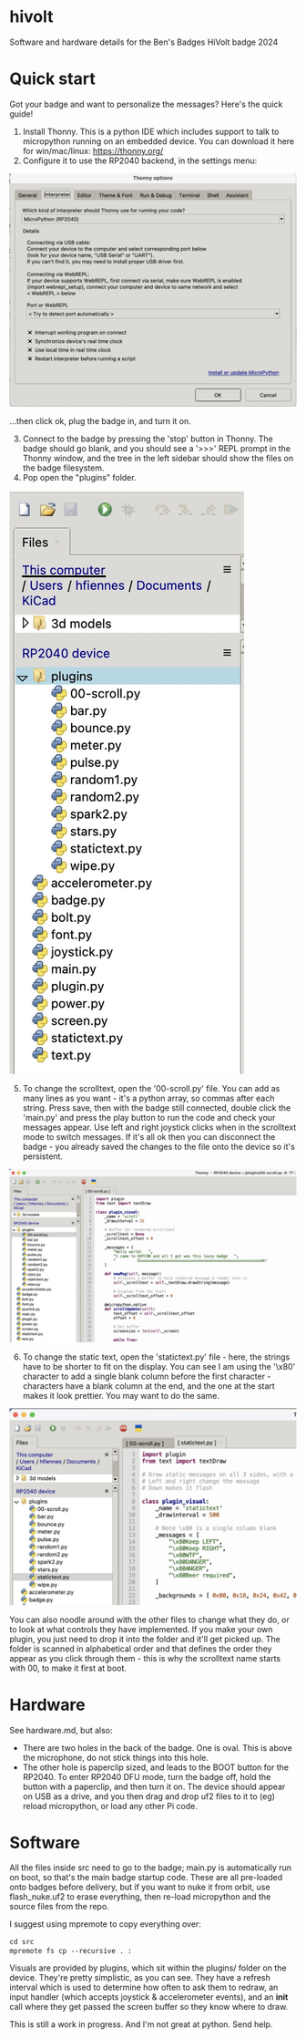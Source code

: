 # hivolt
Software and hardware details for the Ben's Badges HiVolt badge 2024

# Quick start

Got your badge and want to personalize the messages? Here's the quick guide!

1. Install Thonny. This is a python IDE which includes support to talk to micropython running on an embedded device. You can download it here for win/mac/linux: https://thonny.org/
2. Configure it to use the RP2040 backend, in the settings menu:

![thonny setup dialog](docs/thonny-config.jpg)

...then click ok, plug the badge in, and turn it on.

3. Connect to the badge by pressing the 'stop' button in Thonny. The badge should go blank, and you should see a '>>>' REPL prompt in the Thonny window, and the tree in the left sidebar should show the files on the badge filesystem.
4. Pop open the "plugins" folder.

![thonny sidebar showing plugins](docs/thonny-plugins.jpg)

5. To change the scrolltext, open the '00-scroll.py' file. You can add as many lines as you want - it's a python array, so commas after each string. Press save, then with the badge still connected, double click the 'main.py' and press the play button to run the code and check your messages appear. Use left and right joystick clicks when in the scrolltext mode to switch messages. If it's all ok then you can disconnect the badge - you already saved the changes to the file onto the device so it's persistent.

![thonny showing scrolltext file](docs/thonny-scrolltext.jpg)

6. To change the static text, open the 'statictext.py' file - here, the strings have to be shorter to fit on the display. You can see I am using the '\x80' character to add a single blank column before the first character - characters have a blank column at the end, and the one at the start makes it look prettier. You may want to do the same.

![thonny showing statictext file](docs/thonny-statictext.jpg)

You can also noodle around with the other files to change what they do, or to look at what controls they have implemented. If you make your own plugin, you just need to drop it into the folder and it'll get picked up. The folder is scanned in alphabetical order and that defines the order they appear as you click through them - this is why the scrolltext name starts with 00, to make it first at boot.

# Hardware

See hardware.md, but also:

- There are two holes in the back of the badge. One is oval. This is above the microphone, do not stick things into this hole.
- The other hole is paperclip sized, and leads to the BOOT button for the RP2040. To enter RP2040 DFU mode, turn the badge off, hold the button with a paperclip, and then turn it on. The device should appear on USB as a drive, and you then drag and drop uf2 files to it to (eg) reload micropython, or load any other Pi code.

# Software

All the files inside src need to go to the badge; main.py is automatically run on boot, so that's the main badge startup code. These are all pre-loaded onto badges before delivery, but if you want to nuke it from orbit, use flash_nuke.uf2 to erase everything, then re-load micropython and the source files from the repo.

I suggest using mpremote to copy everything over:

```
cd src
mpremote fs cp --recursive . :
```

Visuals are provided by plugins, which sit within the plugins/ folder on the device. They're pretty simplistic, as you can see. They have a refresh interval which is used to determine how often
to ask them to redraw, an input handler (which accepts joystick & accelerometer events), and an __init__ call where they get passed the screen buffer so they know where to draw.

This is still a work in progress. And I'm not great at python. Send help.
